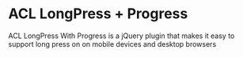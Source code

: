 # ACL LongPress + Progress
ACL LongPress With Progress is a jQuery plugin that makes it easy to support long press on on mobile devices and desktop browsers
